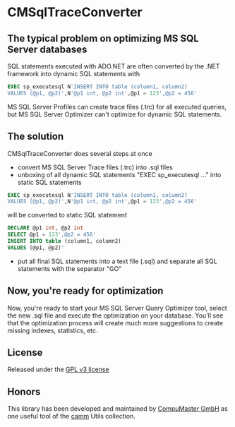 # CMSqlTraceConverter

## The typical problem on optimizing MS SQL Server databases

SQL statements executed with ADO.NET are often converted by the .NET framework into dynamic SQL statements with 
```sql
EXEC sp_executesql N'INSERT INTO table (column1, column2) 
VALUES (@p1, @p2)',N'@p1 int, @p2 int',@p1 = 123',@p2 = 456'
```

MS SQL Server Profiles can create trace files (.trc) for all executed queries, but MS SQL Server Optimizer can't optimize for dynamic SQL statements.

## The solution

CMSqlTraceConverter does several steps at once
- convert MS SQL Server Trace files (.trc) into .sql files
- unboxing of all dynamic SQL statements "EXEC sp_executesql ..." into static SQL statements
```sql
EXEC sp_executesql N'INSERT INTO table (column1, column2) 
VALUES (@p1, @p2)',N'@p1 int, @p2 int',@p1 = 123',@p2 = 456'
```
will be converted to static SQL statement
```sql
DECLARE @p1 int, @p2 int
SELECT @p1 = 123',@p2 = 456'
INSERT INTO table (column1, column2) 
VALUES (@p1, @p2)'
```
- put all final SQL statements into a text file (.sql) and separate all SQL statements with the separator "GO"

## Now, you're ready for optimization
Now, you're ready to start your MS SQL Server Query Optimizer tool, select the new .sql file and execute the optimization on your database. You'll see that the optimization process will create much more suggestions to create missing indexes, statistics, etc.

## License
Released under the [GPL v3 license](https://raw.githubusercontent.com/CompuMasterGmbH/cammUtils-CMSqlTraceConverter/master/LICENSE)

## Honors
This library has been developed and maintained by [CompuMaster GmbH](http://www.compumaster.de/) as one useful tool of the [camm](http://www.camm.biz/) Utils collection.
